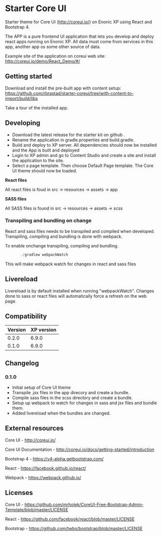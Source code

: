 # Starter Core UI

Starter theme for Core UI (http://coreui.io/) on Enonic XP using React and Bootstrap 4. 

The APP is a pure frontend UI application that lets you develop and deploy react apps running on Enonic XP. 
All data must come from services in this app, another app os some other source of data.    

Example site of the application on coreui web site: http://coreui.io/demo/React_Demo/#/

## Getting started

Download and install the pre-built app with content setup: https://github.com/rbrastad/starter-coreui/tree/with-content-to-import/build/libs  

Take a tour of the installed app.

## Developing

* Download the latest release for the starter kit on github .
* Rename the application in gradle.properties and build.gradle.
* Build and deploy to XP server. All dependencies should now be installed and the App is built and deployed
* Login to XP admin and go to Content Studio and create a site and install the application to the site.
* Select a page template. Then choose Default Page template. The Core UI theme should now be loaded.  

**React files**

All react files is foud in  src -> resources -> assets -> app

**SASS files**

All SASS files is found in  src -> resources -> assets -> scss


### Transpiling and bundling on change
React and sass files needs to be transpiled and compiled when developed. Transpiling, compiling and bundling is done with webpack.  
 
To enable onchange transpiling, compiling and bundling.
 
```javascript
       ./gradlew webpackWatch 
```

This will make webpack watch for changes in react and sass files  

## Livereload

Livereload is by default installed when running "webpackWatch". Changes done to sass or react files will automatically force a refresh on the web page.   


## Compatibility

| Version       | XP version |
| ------------- | ---------- |
| 0.2.0         | 6.9.0      |
| 0.1.0         | 6.9.0      |



## Changelog

### 0.1.0

* Initial setup of Core UI theme
* Transpile .jsx files in the app direcory and create a bundle.
* Compile sass files in the scss directory and create a bundle.
* Setup up webpack to watch for changes in sass and jsx files and bundle them.
* Added livereload when the bundles are changed.


## External resources

Core UI  - http://coreui.io/

Core UI Documentation -  http://coreui.io/docs/getting-started/introduction

Bootstrap 4 - https://v4-alpha.getbootstrap.com/

React - https://facebook.github.io/react/

Webpack - https://webpack.github.io/

## Licenses

Core UI - https://github.com/mrholek/CoreUI-Free-Bootstrap-Admin-Template/blob/master/LICENSE

React - https://github.com/facebook/react/blob/master/LICENSE

Bootstrap - https://github.com/twbs/bootstrap/blob/master/LICENSE
